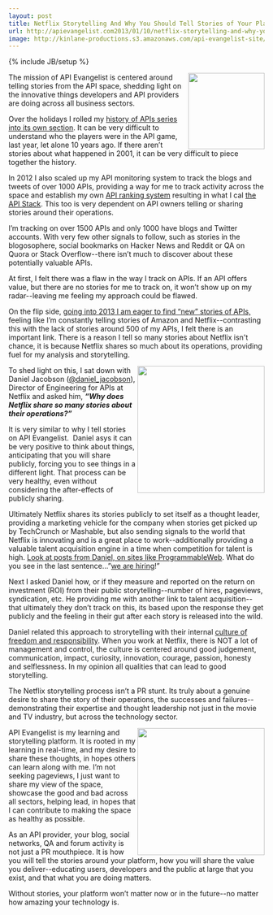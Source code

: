 ```yaml
---
layout: post
title: Netflix Storytelling And Why You Should Tell Stories of Your Platform
url: http://apievangelist.com2013/01/10/netflix-storytelling-and-why-you-need-to-tell-the-stories-of-your-platform/
image: http://kinlane-productions.s3.amazonaws.com/api-evangelist-site/blog/netflix-square.png
---
```

{% include JB/setup %}<p>
     <img src="https://s3.amazonaws.com/kinlane-productions/api-evangelist/netflix/netflix-square.png"  width="150" align="right" />
</p>
<p>
     The mission of API Evangelist is centered around telling stories from the API space, shedding light on the innovative things developers and API providers are doing across all business sectors.
</p>
<p>
     Over the holidays I rolled my <a title="History of APIs" href="/history/">history of APIs series into its own section</a>. It can be very difficult to understand who the players were in the API game, last year, let alone 10 years ago. If there aren’t stories about what happened in 2001, it can be very difficult to piece together the history.
</p>
<p>
     In 2012 I also scaled up my API monitoring system to track the blogs and tweets of over 1000 APIs, providing a way for me to track activity across the space and establish my own <a title="API Ranking System" href="http://theapistack.com/ranking.html">API ranking system</a> resulting in what I cal <a title="The API Stack" href="http://theapistack.com">the API Stack</a>. This too is very dependent on API owners telling or sharing stories around their operations.
</p>
<p>
     I’m tracking on over 1500 APIs and only 1000 have blogs and Twitter accounts. With very few other signals to follow, such as stories in the blogosophere, social bookmarks on Hacker News and Reddit or QA on Quora or Stack Overflow--there isn’t much to discover about these potentially valuable APIs.
</p>
<p>
     At first, I felt there was a flaw in the way I track on APIs. If an API offers value, but there are no stories for me to track on, it won’t show up on my radar--leaving me feeling my approach could be flawed.
</p>
<p>
     On the flip side, <a href="http://apievangelist.com/2012/12/27/new-api-stories-in-2013/">going into 2013 I am eager to find “new” stories of APIs,</a> feeling like I’m constantly telling stories of Amazon and Netflix--contrasting this with the lack of stories around 500 of my APIs, I felt there is an important link. There is a reason I tell so many stories about Netflix isn't chance, it is because Netflix shares so much about its operations, providing fuel for my analysis and storytelling.
</p>
<p>
     <img src="https://s3.amazonaws.com/kinlane-productions/api-evangelist/netflix/daniel-jacobson-netflix.JPG"  width="250" align="right" />
</p>
<p>
     To shed light on this, I sat down with Daniel Jacobson (<a href="https://fr.twitter.com/daniel_jacobson">@daniel_jacobson</a>), Director of Engineering for APIs at Netflix and asked him, <strong><em>“Why does Netflix share so many stories about their operations?”</em></strong>
</p>
<p>
     It is very similar to why I tell stories on API Evangelist.  Daniel asys it can be very positive to think about things, anticipating that you will share publicly, forcing you to see things in a different light. That process can be very healthy, even without considering the after-effects of publicly sharing.
</p>
<p>
     Ultimately Netflix shares its stories publicly to set itself as a thought leader, providing a marketing vehicle for the company when stories get picked up by TechCrunch or Mashable, but also sending signals to the world that Netflix is innovating and is a great place to work--additionally providing a valuable talent acquisition engine in a time when competition for talent is high. <a href="http://blog.programmableweb.com/2012/05/15/why-rest-keeps-me-up-at-night/">Look at posts from Daniel, on sites like ProgrammableWeb</a>. What do you see in the last sentence...”<a href="http://jobs.netflix.com/jobsListing.html?function=Engineering">we are hiring</a>!”
</p>
<p>
     Next I asked Daniel how, or if they measure and reported on the return on investment (ROI) from their public storytelling--number of hires, pageviews, syndication, etc. He providing me with another link to talent acquisition--that ultimately they don’t track on this, its based upon the response they get publicly and the feeling in their gut after each story is released into the wild.
</p>
<p>
     Daniel related this approach to strorytelling with their internal <a href="http://www.slideshare.net/reed2001/culture-1798664">culture of freedom and responsibility</a>. When you work at Netflix, there is NOT a lot of management and control, the culture is centered around good judgement, communication, impact, curiosity, innovation, courage, passion, honesty and selflessness. In my opinion all qualities that can lead to good storytelling.
</p>
<p>
     The Netflix storytelling process isn’t a PR stunt. Its truly about a genuine desire to share the story of their operations, the successes and failures--demonstrating their expertise and thought leadership not just in the movie and TV industry, but across the technology sector.
</p>
<p>
     <img src="https://s3.amazonaws.com/kinlane-productions/api-evangelist/netflix/netflix-reed-hastings.jpg"  width="250" align="right" />
</p>
<p>
     API Evangelist is my learning and storytelling platform. It is rooted in my learning in real-time, and my desire to share these thoughts, in hopes others can learn along with me. I’m not seeking pageviews, I just want to share my view of the space, showcase the good and bad across all sectors, helping lead, in hopes that I can contribute to making the space as healthy as possible.
</p>
<p>
     As an API provider, your blog, social networks, QA and forum activity is not just a PR mouthpiece. It is how you will tell the stories around your platform, how you will share the value you deliver--educating users, developers and the public at large that you exist, and that what you are doing matters.
</p>
<p>
     Without stories, your platform won’t matter now or in the future--no matter how amazing your technology is.
</p>
